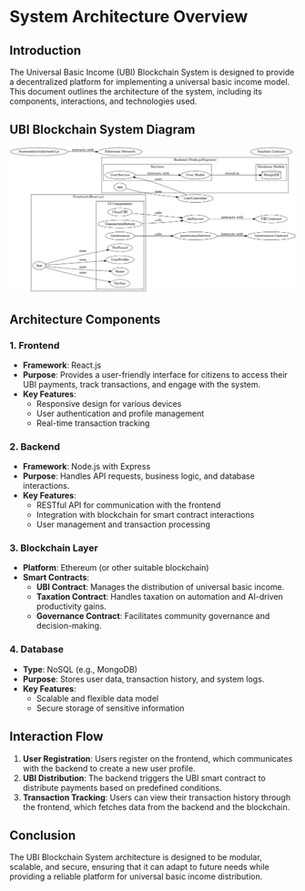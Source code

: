 # System Architecture Overview

## Introduction
The Universal Basic Income (UBI) Blockchain System is designed to provide a decentralized platform for implementing a universal basic income model. This document outlines the architecture of the system, including its components, interactions, and technologies used.

## UBI Blockchain System Diagram 

![UBI Blockchain System Diagram](UBI-blockchain-system.jpeg) 

## Architecture Components

### 1. Frontend
- **Framework**: React.js
- **Purpose**: Provides a user-friendly interface for citizens to access their UBI payments, track transactions, and engage with the system.
- **Key Features**:
  - Responsive design for various devices
  - User authentication and profile management
  - Real-time transaction tracking

### 2. Backend
- **Framework**: Node.js with Express
- **Purpose**: Handles API requests, business logic, and database interactions.
- **Key Features**:
  - RESTful API for communication with the frontend
  - Integration with blockchain for smart contract interactions
  - User management and transaction processing

### 3. Blockchain Layer
- **Platform**: Ethereum (or other suitable blockchain)
- **Smart Contracts**:
  - **UBI Contract**: Manages the distribution of universal basic income.
  - **Taxation Contract**: Handles taxation on automation and AI-driven productivity gains.
  - **Governance Contract**: Facilitates community governance and decision-making.

### 4. Database
- **Type**: NoSQL (e.g., MongoDB)
- **Purpose**: Stores user data, transaction history, and system logs.
- **Key Features**:
  - Scalable and flexible data model
  - Secure storage of sensitive information

## Interaction Flow
1. **User  Registration**: Users register on the frontend, which communicates with the backend to create a new user profile.
2. **UBI Distribution**: The backend triggers the UBI smart contract to distribute payments based on predefined conditions.
3. **Transaction Tracking**: Users can view their transaction history through the frontend, which fetches data from the backend and the blockchain.

## Conclusion
The UBI Blockchain System architecture is designed to be modular, scalable, and secure, ensuring that it can adapt to future needs while providing a reliable platform for universal basic income distribution.
